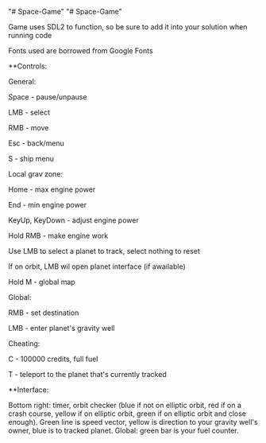 "# Space-Game" 
"# Space-Game" 

Game uses SDL2 to function, so be sure to add it into your solution when running code

Fonts used are borrowed from Google Fonts

**Controls:

General:

Space - pause/unpause

LMB - select

RMB - move

Esc - back/menu

S - ship menu

Local grav zone:

Home - max engine power

End - min engine power

KeyUp, KeyDown - adjust engine power

Hold RMB - make engine work

Use LMB to select a planet to track, select nothing to reset

If on orbit, LMB wil open planet interface (if awailable)

Hold M - global map

Global:

RMB - set destination

LMB - enter planet's gravity well

Cheating:

C - 100000 credits, full fuel

T - teleport to the planet that's currently tracked

**Interface:

Bottom right: timer, orbit checker (blue if not on elliptic orbit, red if on a crash course, yellow if on elliptic orbit, green if on elliptic orbit and close enough). Green line is speed vector, yellow is direction to your gravity well's owner, blue is to tracked planet.
Global: green bar is your fuel counter.
